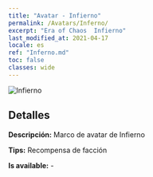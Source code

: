 ```yaml
---
title: "Avatar - Infierno"
permalink: /Avatars/Inferno/
excerpt: "Era of Chaos  Infierno"
last_modified_at: 2021-04-17
locale: es
ref: "Inferno.md"
toc: false
classes: wide
---
```

 ![Infierno](/images/a/avatarFrame_3.png)

## Detalles

 **Descripción:** Marco de avatar de Infierno 

 **Tips:** Recompensa de facción 

 **Is available:**  - 

